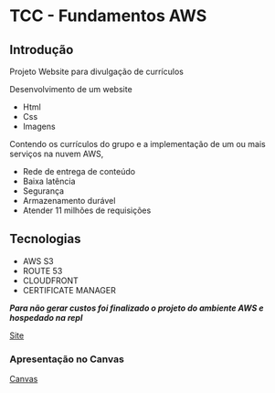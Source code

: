 # TCC - Fundamentos AWS

## Introdução

Projeto Website para divulgação de currículos

Desenvolvimento de um website

- Html
- Css
- Imagens

Contendo os currículos do grupo e a implementação de um ou mais serviços na nuvem AWS, 

- Rede de entrega de conteúdo
- Baixa latência
- Segurança
- Armazenamento durável
- Atender 11 milhões de requisições

## Tecnologias

- AWS S3
- ROUTE 53
- CLOUDFRONT
- CERTIFICATE MANAGER

***Para não gerar custos foi finalizado o projeto do ambiente AWS e hospedado na repl*** 

[Site](http://curriculos.nayaraoliveira.repl.co/) 

### Apresentação no Canvas
[Canvas](https://www.canva.com/design/DAFpBfYW-EI/j_Zd2R0ANQ_MVLTjdFrQKA/edit?utm_content=DAFpBfYW-EI&utm_campaign=designshare&utm_medium=link2&utm_source=sharebutton) 
